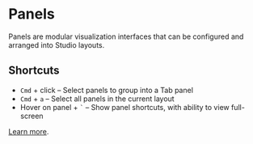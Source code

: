 # Panels

Panels are modular visualization interfaces that can be configured and arranged into Studio layouts.

## Shortcuts

- `Cmd` + click – Select panels to group into a Tab panel
- `Cmd` + `a` – Select all panels in the current layout
- Hover on panel + `` ` `` – Show panel shortcuts, with ability to view full-screen

[Learn more](https://foxglove.dev/docs/app-concepts/panels).
